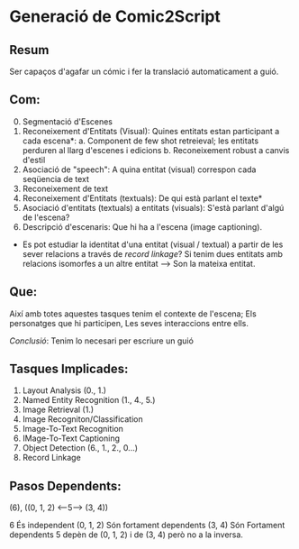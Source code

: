 # Generació de Comic2Script

## Resum

Ser capaços d'agafar un cómic i fer la translació automaticament a guió.

## Com: 

0. Segmentació d'Escenes
1. Reconeixement d'Entitats (Visual): Quines entitats estan participant a cada escena*:
	a. Component de few shot retreieval; les entitats perduren al llarg d'escenes i edicions
	b. Reconeixement robust a canvis d'estil
2. Asociació de "speech": A quina entitat (visual) correspon cada seqüencia de text
3. Reconeixement de text
4. Reconeixement d'Entitats (textuals): De qui està parlant el texte*
5. Asociació d'entitats (textuals) a entitats (visuals): S'està parlant d'algú de l'escena?
6. Descripció d'escenaris: Que hi ha a l'escena (image captioning).

* Es pot estudiar la identitat d'una entitat (visual / textual) a partir de les sever relacions a través de _record linkage_?
Si tenim dues entitats amb relacions isomorfes a un altre entitat --> Son la mateixa entitat.

## Que:

Així amb totes aquestes tasques tenim el contexte de l'escena;
Els personatges que hi participen,
Les seves interaccions entre ells.

*Conclusió*: Tenim lo necesari per escriure un guió

## Tasques Implicades:

1. Layout Analysis (0., 1.)
2. Named Entity Recognition (1., 4., 5.)
3. Image Retrieval (1.)
4. Image Recogniton/Classification
5. Image-To-Text Recognition
6. IMage-To-Text Captioning
7. Object Detection (6., 1., 2., 0...)
8. Record Linkage

## Pasos Dependents:

(6), ((0, 1, 2) <--5--> (3, 4))

6 És independent
(0, 1, 2) Són fortament dependents
(3, 4) Són Fortament dependents
5 depèn de (0, 1, 2) i de (3, 4) però no a la inversa.
